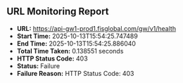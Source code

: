 ## URL Monitoring Report

- **URL:** https://api-gw1-prod1.fisglobal.com/gw/v1/health
- **Start Time:** 2025-10-13T15:54:25.747489
- **End Time:** 2025-10-13T15:54:25.886040
- **Total Time Taken:** 0.138551 seconds
- **HTTP Status Code:** 403
- **Status:** Failure
- **Failure Reason:** HTTP Status Code: 403
